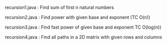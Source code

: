 recursion1.java : Find sum of first n natural numbers

recursion2.java : Find power with given base and exponent (TC O(n))

recursion3.java : Find fast power of given base and exponent TC O(log(n))

recursion4.java : Find all paths in a 2D matrix with given rows and columns